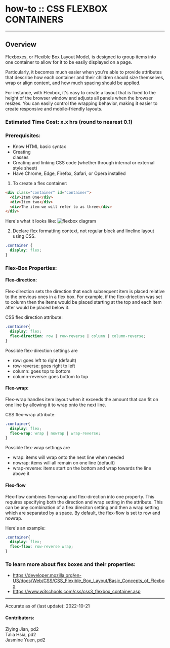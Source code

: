 # how-to :: CSS FLEXBOX CONTAINERS
---
## Overview
Flexboxes, or Flexible Box Layout Model, is designed to group items into one container to allow for it to be easily displayed on a page.

Particularly, it becomes much easier when you're able to provide attributes that describe how each container and their children should size themselves, wrap or align content, and how much spacing should be applied.

For instance, with Flexbox, it's easy to create a layout that is fixed to the height of the browser window and adjusts all panels when the browser resizes. You can easily control the wrapping behavior, making it easier to create responsive and mobile-friendly layouts.

### Estimated Time Cost: x.x hrs (round to nearest 0.1)

### Prerequisites:
- Know HTML basic syntax
- Creating <div> classes
- Creating and linking CSS code (whether through internal or external style sheet)
- Have Chrome, Edge, Firefox, Safari, or Opera installed

1. To create a flex container:
```HTML
<div class="container" id="container">
  <div>Item One</div>
  <div>Item two</div>
  <div>The item we will refer to as three</div>
</div>
```
Here's what it looks like:
![flexbox diagram](https://miro.medium.com/max/1183/1*ubDrM-3m22gLF_pZ4DCdMw.png)

2. Declare flex formatting context, not regular block and lineline layout using CSS.
```CSS
.container {
  display: flex;
}
```

### Flex-Box Properties:

#### Flex-direction:
Flex-direction sets the direction that each subsequent item is placed relative to the previous ones in a flex box. For example, if the flex-driection was set to column then the items would be placed starting at the top and each item after would be placed below it. 

CSS flex direction attribute:
```CSS
.container{
  display: flex;
  flex-direction: row | row-reverse | column | column-reverse;
}
```

Possible flex-direction settings are 
- row: goes left to right (default)
- row-reverse: goes right to left
- column: goes top to bottom
- column-reverse: goes bottom to top


#### Flex-wrap:

Flex-wrap handles item layout when it exceeds the amount that can fit on one line by allowing it to wrap onto the next line.

CSS flex-wrap attribute:
```CSS
.container{
  display: flex;
  flex-wrap: wrap | nowrap | wrap-reverse;
}
```

Possible flex-wrap settings are
- wrap: items will wrap onto the next line when needed
- nowrap: items will all remain on one line (default)
- wrap-reverse: items start on the bottom and wrap towards the line above it


#### Flex-flow

Flex-flow combines flex-wrap and flex-direction into one property. This requires specifying both the direction and wrap setting in the attribute. This can be any combination of a flex direciton setting and then a wrap setting which are separated by a space. By default, the flex-flow is set to row and nowrap.

Here's an example:
```CSS
.container{
  display: flex;
  flex-flow: row-reverse wrap;
}
```

### To learn more about flex boxes and their properties:
* https://developer.mozilla.org/en-US/docs/Web/CSS/CSS_Flexible_Box_Layout/Basic_Concepts_of_Flexbox
* https://www.w3schools.com/css/css3_flexbox_container.asp

---

Accurate as of (last update): 2022-10-21

#### Contributors:  
Ziying Jian, pd2  
Talia Hsia, pd2  
Jasmine Yuen, pd2   
